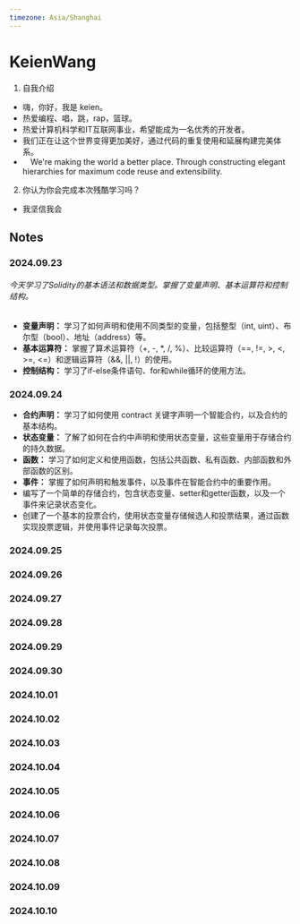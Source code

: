 ```yaml
---
timezone: Asia/Shanghai
---
```


# KeienWang

1. 自我介绍
  - 嗨，你好，我是 keien。
  - 热爱编程、唱，跳，rap，篮球。
  - 热爱计算机科学和IT互联网事业，希望能成为一名优秀的开发者。
  - 我们正在让这个世界变得更加美好，通过代码的重复使用和延展构建完美体系。
  -  We're making the world a better place. Through constructing elegant hierarchies for maximum code reuse and extensibility.

2. 你认为你会完成本次残酷学习吗？
  - 我坚信我会
## Notes

<!-- Content_START -->

### 2024.09.23

###### 今天学习了Solidity的基本语法和数据类型。掌握了变量声明、基本运算符和控制结构。
- **变量声明：** 学习了如何声明和使用不同类型的变量，包括整型（int, uint）、布尔型（bool）、地址（address）等。
- **基本运算符：** 掌握了算术运算符（+, -, *, /, %）、比较运算符（==, !=, >, <, >=, <=）和逻辑运算符（&&, ||, !）的使用。
- **控制结构：** 学习了if-else条件语句、for和while循环的使用方法。

### 2024.09.24
- **合约声明：** 学习了如何使用 contract 关键字声明一个智能合约，以及合约的基本结构。
- **状态变量：** 了解了如何在合约中声明和使用状态变量，这些变量用于存储合约的持久数据。
- **函数：** 学习了如何定义和使用函数，包括公共函数、私有函数、内部函数和外部函数的区别。
- **事件：** 掌握了如何声明和触发事件，以及事件在智能合约中的重要作用。
- 编写了一个简单的存储合约，包含状态变量、setter和getter函数，以及一个事件来记录状态变化。
- 创建了一个基本的投票合约，使用状态变量存储候选人和投票结果，通过函数实现投票逻辑，并使用事件记录每次投票。

### 2024.09.25

### 2024.09.26

### 2024.09.27

### 2024.09.28

### 2024.09.29

### 2024.09.30

### 2024.10.01

### 2024.10.02

### 2024.10.03

### 2024.10.04

### 2024.10.05

### 2024.10.06

### 2024.10.07

### 2024.10.08

### 2024.10.09

### 2024.10.10


<!-- Content_END -->